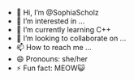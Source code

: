 - 👋 Hi, I’m @SophiaScholz
- 👀 I’m interested in ...
- 🌱 I’m currently learning C++
- 💞️ I’m looking to collaborate on ...
- 📫 How to reach me ...
- 😄 Pronouns: she/her
- ⚡ Fun fact: MEOW😺

<!---
SophiaScholz/SophiaScholz is a ✨ special ✨ repository because its `README.md` (this file) appears on your GitHub profile.
You can click the Preview link to take a look at your changes.
--->
